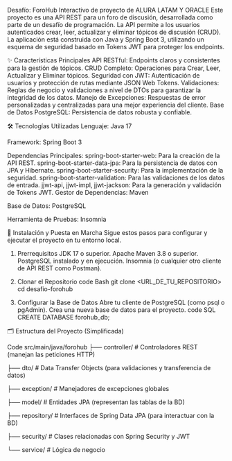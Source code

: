 Desafío: ForoHub Interactivo de proyecto de ALURA LATAM Y ORACLE
Este proyecto es una API REST para un foro de discusión, desarrollada como parte de un desafío de programación. La API permite a los usuarios autenticados crear, leer, actualizar y eliminar tópicos de discusión (CRUD).
La aplicación está construida con Java y Spring Boot 3, utilizando un esquema de seguridad basado en Tokens JWT para proteger los endpoints.

✨ Características Principales
API RESTful: Endpoints claros y consistentes para la gestión de tópicos.
CRUD Completo: Operaciones para Crear, Leer, Actualizar y Eliminar tópicos.
Seguridad con JWT: Autenticación de usuarios y protección de rutas mediante JSON Web Tokens.
Validaciones: Reglas de negocio y validaciones a nivel de DTOs para garantizar la integridad de los datos.
Manejo de Excepciones: Respuestas de error personalizadas y centralizadas para una mejor experiencia del cliente.
Base de Datos PostgreSQL: Persistencia de datos robusta y confiable.

🛠️ Tecnologías Utilizadas
Lenguaje: Java 17

Framework: Spring Boot 3

Dependencias Principales:
spring-boot-starter-web: Para la creación de la API REST.
spring-boot-starter-data-jpa: Para la persistencia de datos con JPA y Hibernate.
spring-boot-starter-security: Para la implementación de la seguridad.
spring-boot-starter-validation: Para las validaciones de los datos de entrada.
jjwt-api, jjwt-impl, jjwt-jackson: Para la generación y validación de Tokens JWT.
Gestor de Dependencias: Maven

Base de Datos: PostgreSQL

Herramienta de Pruebas: Insomnia

🚀 Instalación y Puesta en Marcha
Sigue estos pasos para configurar y ejecutar el proyecto en tu entorno local.
1. Prerrequisitos
JDK 17 o superior.
Apache Maven 3.8 o superior.
PostgreSQL instalado y en ejecución.
Insomnia (o cualquier otro cliente de API REST como Postman).

2. Clonar el Repositorio
code
Bash
git clone <URL_DE_TU_REPOSITORIO>
cd desafio-forohub

3. Configurar la Base de Datos
Abre tu cliente de PostgreSQL (como psql o pgAdmin).
Crea una nueva base de datos para el proyecto.
code
SQL
CREATE DATABASE forohub_db;



🗂️ Estructura del Proyecto (Simplificada)


Code
src/main/java/forohub
├── controller/       # Controladores REST (manejan las peticiones HTTP)

├── dto/              # Data Transfer Objects (para validaciones y transferencia de datos)

├── exception/        # Manejadores de excepciones globales

├── model/            # Entidades JPA (representan las tablas de la BD)

├── repository/       # Interfaces de Spring Data JPA (para interactuar con la BD)

├── security/         # Clases relacionadas con Spring Security y JWT

└── service/          # Lógica de negocio










